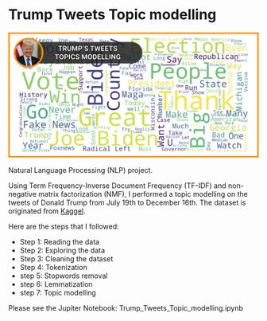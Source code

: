 # Trump Tweets Topic modelling

![trump_wordcloud](trump-03.png)


Natural Language Processing (NLP) project.


Using Term Frequency-Inverse Document Frequency (TF-IDF) and non-negative matrix factorization (NMF), I performed a topic modelling on the tweets of Donald Trump from July 19th to December 16th.
The dataset is originated from [Kaggel](https://www.kaggle.com/gpreda/trump-tweets).


Here are the steps that I followed:
- Step 1: Reading the data
- Step 2: Exploring the data
- Step 3: Cleaning the dataset
- Step 4: Tokenization
- step 5: Stopwords removal
- step 6: Lemmatization
- step 7: Topic modelling


Please see the Jupiter Notebook: Trump_Tweets_Topic_modelling.ipynb
